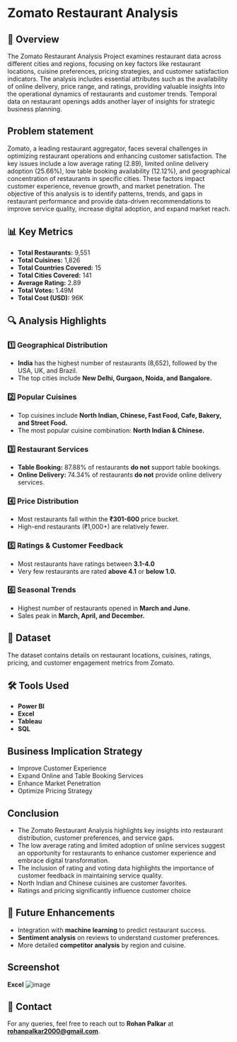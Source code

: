 # Zomato Restaurant Analysis  

## 📌 Overview  
The Zomato Restaurant Analysis Project examines restaurant data across different cities and regions, focusing on key factors like restaurant locations, cuisine preferences, pricing strategies, and customer satisfaction indicators. The analysis includes essential attributes such as the availability of online delivery, price range, and ratings, providing valuable insights into the operational dynamics of restaurants and customer trends. Temporal data on restaurant openings adds another layer of insights for strategic business planning.

## Problem statement
Zomato, a leading restaurant aggregator, faces several challenges in optimizing restaurant operations and enhancing customer satisfaction. The key issues include a low average rating (2.89), limited online delivery adoption (25.66%), low table booking availability (12.12%), and geographical concentration of restaurants in specific cities. These factors impact customer experience, revenue growth, and market penetration.
The objective of this analysis is to identify patterns, trends, and gaps in restaurant performance and provide data-driven recommendations to improve service quality, increase digital adoption, and expand market reach.

## 📊 Key Metrics  
- **Total Restaurants:** 9,551  
- **Total Cuisines:** 1,826  
- **Total Countries Covered:** 15  
- **Total Cities Covered:** 141  
- **Average Rating:** 2.89  
- **Total Votes:** 1.49M  
- **Total Cost (USD):** 96K  

## 🔍 Analysis Highlights  
### 1️⃣ **Geographical Distribution**  
- **India** has the highest number of restaurants (8,652), followed by the USA, UK, and Brazil.  
- The top cities include **New Delhi, Gurgaon, Noida, and Bangalore.**  

### 2️⃣ **Popular Cuisines**  
- Top cuisines include **North Indian, Chinese, Fast Food, Cafe, Bakery, and Street Food.**  
- The most popular cuisine combination: **North Indian & Chinese.**  

### 3️⃣ **Restaurant Services**  
- **Table Booking:** 87.88% of restaurants **do not** support table bookings.  
- **Online Delivery:** 74.34% of restaurants **do not** provide online delivery services.  

### 4️⃣ **Price Distribution**  
- Most restaurants fall within the **₹301-600** price bucket.  
- High-end restaurants (₹1,000+) are relatively fewer.  

### 5️⃣ **Ratings & Customer Feedback**  
- Most restaurants have ratings between **3.1-4.0**  
- Very few restaurants are rated **above 4.1** or **below 1.0.**  

### 6️⃣ **Seasonal Trends**  
- Highest number of restaurants opened in **March and June.**  
- Sales peak in **March, April, and December.**  

## 📂 Dataset  
The dataset contains details on restaurant locations, cuisines, ratings, pricing, and customer engagement metrics from Zomato.  

## 🛠 Tools Used  
- **Power BI** 
- **Excel**  
- **Tableau** 
- **SQL**

## Business Implication Strategy
- Improve Customer Experience
- Expand Online and Table Booking Services
- Enhance Market Penetration
- Optimize Pricing Strategy


## Conclusion
- The Zomato Restaurant Analysis highlights key insights into restaurant distribution, customer preferences, and service gaps.
- The low average rating and limited adoption of online services suggest an opportunity for restaurants to enhance customer experience and embrace digital transformation. 
- The inclusion of rating and voting data highlights the importance of customer feedback in maintaining service quality.
- North Indian and Chinese cuisines are customer favorites. 
- Ratings and pricing significantly influence customer choice

## 🚀 Future Enhancements  
- Integration with **machine learning** to predict restaurant success.  
- **Sentiment analysis** on reviews to understand customer preferences.  
- More detailed **competitor analysis** by region and cuisine.  

## Screenshot
**Excel**
![image](https://github.com/user-attachments/assets/0145328d-4c91-4862-9c22-bc6f91410b16)


## 📧 Contact  
For any queries, feel free to reach out to **Rohan Palkar** at **rohanpalkar2000@gmail.com**.  
